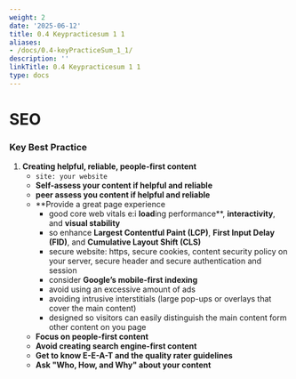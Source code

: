 ```yaml
---
weight: 2
date: '2025-06-12'
title: 0.4 Keypracticesum 1 1
aliases:
- /docs/0.4-keyPracticeSum_1_1/
description: ''
linkTitle: 0.4 Keypracticesum 1 1
type: docs
---
```


# SEO

### Key Best Practice
1. **Creating helpful, reliable, people-first content**
    - `site: your website`
    - **Self-assess your content if helpful and reliable**
    - **peer assess you content if helpful and reliable**
    - **Provide a great page experience
        - good core web vitals e:i **load**ing performance**, **interactivity**, and **visual stability**
        - so enhance **Largest Contentful Paint (LCP)**, **First Input Delay (FID)**, and **Cumulative Layout Shift (CLS)**
        - secure website: https, secure cookies, content security policy on your server, secure header and secure authentication and session
        - consider **Google’s mobile-first indexing**
        - avoid using an excessive amount of ads
        - avoiding intrusive interstitials (large pop-ups or overlays that cover the main content)
        - designed so visitors can easily distinguish the main content form other content on you page
    - **Focus on people-first content**
    - **Avoid creating search engine-first content**
    - **Get to know E-E-A-T and the quality rater guidelines**
    - **Ask "Who, How, and Why" about your content**
